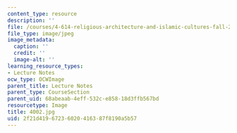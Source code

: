 ```yaml
---
content_type: resource
description: ''
file: /courses/4-614-religious-architecture-and-islamic-cultures-fall-2002/2f21d41967236020416387f8190a5b57_4002.jpg
file_type: image/jpeg
image_metadata:
  caption: ''
  credit: ''
  image-alt: ''
learning_resource_types:
- Lecture Notes
ocw_type: OCWImage
parent_title: Lecture Notes
parent_type: CourseSection
parent_uid: 68abeaab-4eff-532c-e858-18d3ffb567bd
resourcetype: Image
title: 4002.jpg
uid: 2f21d419-6723-6020-4163-87f8190a5b57
---
```

